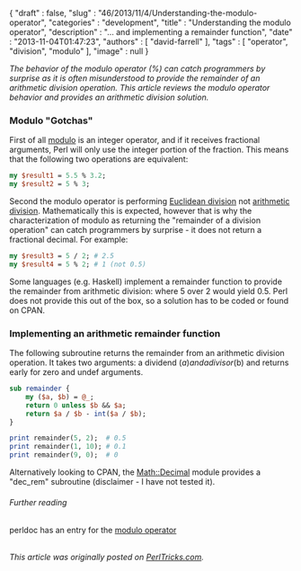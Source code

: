 {
   "draft" : false,
   "slug" : "46/2013/11/4/Understanding-the-modulo-operator",
   "categories" : "development",
   "title" : "Understanding the modulo operator",
   "description" : "... and implementing a remainder function",
   "date" : "2013-11-04T01:47:23",
   "authors" : [
      "david-farrell"
   ],
   "tags" : [
      "operator",
      "division",
      "modulo"
   ],
   "image" : null
}


*The behavior of the modulo operator (%) can catch programmers by surprise as it is often misunderstood to provide the remainder of an arithmetic division operation. This article reviews the modulo operator behavior and provides an arithmetic division solution.*

### Modulo "Gotchas"

First of all [modulo](http://perldoc.perl.org/perlop.html#Multiplicative-Operators) is an integer operator, and if it receives fractional arguments, Perl will only use the integer portion of the fraction. This means that the following two operations are equivalent:

```perl
my $result1 = 5.5 % 3.2;
my $result2 = 5 % 3;
```

Second the modulo operator is performing [Euclidean division](http://en.wikipedia.org/wiki/Euclidean_division) not [arithmetic division](https://en.wikipedia.org/wiki/Division_%28mathematics%29). Mathematically this is expected, however that is why the characterization of modulo as returning the "remainder of a division operation" can catch programmers by surprise - it does not return a fractional decimal. For example:

```perl
my $result3 = 5 / 2; # 2.5
my $result4 = 5 % 2; # 1 (not 0.5)
```

Some languages (e.g. Haskell) implement a remainder function to provide the remainder from arithmetic division: where 5 over 2 would yield 0.5. Perl does not provide this out of the box, so a solution has to be coded or found on CPAN.

### Implementing an arithmetic remainder function

The following subroutine returns the remainder from an arithmetic division operation. It takes two arguments: a dividend ($a) and a divisor ($b) and returns early for zero and undef arguments.

```perl
sub remainder {
    my ($a, $b) = @_;
    return 0 unless $b && $a;
    return $a / $b - int($a / $b);
}

print remainder(5, 2);  # 0.5
print remainder(1, 10); # 0.1
print remainder(9, 0);  # 0
```

Alternatively looking to CPAN, the [Math::Decimal](https://metacpan.org/pod/Math::Decimal) module provides a "dec\_rem" subroutine (disclaimer - I have not tested it).

###### Further reading

perldoc has an entry for the [modulo operator](http://perldoc.perl.org/perlop.html#Multiplicative-Operators)

\
*This article was originally posted on [PerlTricks.com](http://perltricks.com).*
